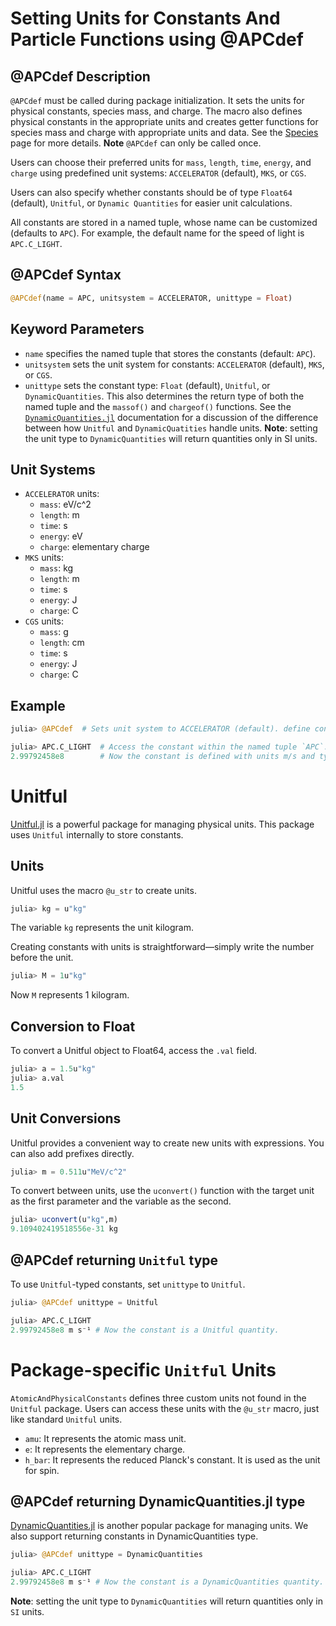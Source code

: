 # Setting Units for Constants And Particle Functions using @APCdef

## @APCdef Description

`@APCdef` must be called during package initialization. It sets the units for physical constants, 
species mass, and charge. 
The macro also defines physical constants in the appropriate units and creates getter functions 
for species mass and charge with appropriate units and data. See the [Species](species.md) page for more details.
**Note** `@APCdef` can only be called once.

Users can choose their preferred units for `mass`, `length`, `time`, `energy`, and `charge`
using predefined unit systems: `ACCELERATOR` (default), `MKS`, or `CGS`. 

Users can also specify whether constants should be of type `Float64` (default), `Unitful`, 
or `Dynamic Quantities` for easier unit calculations. 

All constants are stored in a named tuple, whose name can be customized (defaults to `APC`).
For example, the default name for the speed of light is `APC.C_LIGHT`.

## **@APCdef Syntax**

```julia
@APCdef(name = APC, unitsystem = ACCELERATOR, unittype = Float)
```

## Keyword Parameters

- `name` specifies the named tuple that stores the constants (default: `APC`).
- `unitsystem` sets the unit system for constants: `ACCELERATOR` (default), `MKS`, or `CGS`.
- `unittype` sets the constant type: `Float` (default), `Unitful`, or `DynamicQuantities`. 
This also determines the return type of both the named tuple and the `massof()` and `chargeof()` functions.
See the [`DynamicQuantities.jl`](https://github.com/SymbolicML/DynamicQuantities.jl) documentation
for a discussion of the difference between how `Unitful` and `DynamicQuatities` handle units.
**Note**: setting the unit type to `DynamicQuantities` will return quantities only in SI units.

## Unit Systems

- `ACCELERATOR` units:
    - `mass`: eV/c^2
    - `length`: m
    - `time`: s
    - `energy`: eV
    - `charge`: elementary charge
- `MKS` units:
    - `mass`: kg
    - `length`: m
    - `time`: s
    - `energy`: J
    - `charge`: C
- `CGS` units:
    - `mass`: g
    - `length`: cm
    - `time`: s
    - `energy`: J
    - `charge`: C

## **Example**

```julia
julia> @APCdef  # Sets unit system to ACCELERATOR (default). define constants with type Float64.

julia> APC.C_LIGHT  # Access the constant within the named tuple `APC`.
2.99792458e8        # Now the constant is defined with units m/s and type Float64.
```

# **Unitful**

[Unitful.jl](https://github.com/PainterQubits/Unitful.jl) is a powerful package for managing physical units. 
This package uses `Unitful` internally to store constants.

## **Units**

Unitful uses the macro `@u_str` to create units.

```julia
julia> kg = u"kg"
```

The variable `kg` represents the unit kilogram.

Creating constants with units is straightforward—simply write the number before the unit.

```julia
julia> M = 1u"kg"
```

Now `M` represents 1 kilogram.

## **Conversion to Float**

To convert a Unitful object to Float64, access the `.val` field.

```julia
julia> a = 1.5u"kg"
julia> a.val
1.5
```

## **Unit Conversions**

Unitful provides a convenient way to create new units with expressions. You can also add prefixes directly.

```julia
julia> m = 0.511u"MeV/c^2"
```

To convert between units, use the `uconvert()` function with the target unit as the first parameter and the variable as the second.

```julia
julia> uconvert(u"kg",m)
9.109402419518556e-31 kg
```

## @APCdef returning `Unitful` type

To use `Unitful`-typed constants, set `unittype` to `Unitful`.

```julia
julia> @APCdef unittype = Unitful 

julia> APC.C_LIGHT 
2.99792458e8 m s⁻¹ # Now the constant is a Unitful quantity.
```

# Package-specific `Unitful` Units

`AtomicAndPhysicalConstants` defines three custom units not found in the `Unitful` package. 
Users can access these units with the `@u_str` macro, just like standard `Unitful` units.

- `amu`: It represents the atomic mass unit.
- `e`: It represents the elementary charge.
- `h_bar`: It represents the reduced Planck's constant. It is used as the unit for spin.

## @APCdef returning DynamicQuantities.jl type

[DynamicQuantities.jl](https://github.com/SymbolicML/DynamicQuantities.jl) is another popular package for managing units. We also support returning constants in DynamicQuantities type.

```julia
julia> @APCdef unittype = DynamicQuantities

julia> APC.C_LIGHT 
2.99792458e8 m s⁻¹ # Now the constant is a DynamicQuantities quantity.
```

**Note**: setting the unit type to `DynamicQuantities` will return quantities only in `SI` units.
